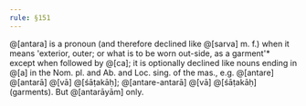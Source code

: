 ```yaml
---
rule: §151
---
```


@[antara] is a pronoun (and therefore declined like @[sarva] m. f.) when it means 'exterior, outer; or what is to be worn out-side, as a garment'* except when followed by @[ca]; it is optionally declined like nouns ending in @[a] in the Nom. pl. and Ab. and Loc. sing. of the mas., e.g. @[antare] @[antarā] @[vā] @[śāṭakāḥ]; @[antare-antarā] @[vā] @[śāṭakāḥ] (garments). But @[antarāyām] only.